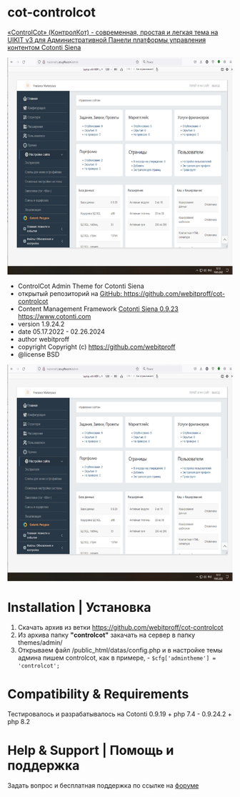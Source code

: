 # cot-controlcot
<a href="https://github.com/webitproff/cot-controlcot" rel="noopener">«ControlCot» (КонтролКот) - современная, простая и легкая тема на UIKIT v3 для Административной Панели платформы управления контентом Cotonti Siena</a>

<a href="https://github.com/webitproff/cot-controlcot/blob/main/demoscreens/controlcot-home.png"><img class="wp-image-1259 size-large" src="https://github.com/webitproff/cot-controlcot/blob/main/demoscreens/controlcot-home.png" alt="Шаблон «ControlCot» для Cotonti Siena (КонтролКот) - современная, простая и легкая тема на UIKIT v3 для Административной Панели. ControlCot" width="640" height="486" /></a>

- ControlCot Admin Theme for Cotonti Siena
- открытый репозиторий на <a href="https://github.com/webitproff/cot-controlcot" target="_blank" rel="noopener">GitHub: https://github.com/webitproff/cot-controlcot</a>
- Content Management Framework <a href="https://github.com/webitproff/cot-controlcot" target="_blank" rel="noopener">Cotonti Siena 0.9.23 https://www.cotonti.com</a>
- version 1.9.24.2
- date 05.17.2022 - 02.26.2024
- author webitproff
- copyright Copyright (c) https://github.com/webitproff
- @license BSD

<a href="https://github.com/webitproff/cot-controlcot/blob/main/demoscreens/controlcot-home.png"><img class="wp-image-1260 size-large" src="https://github.com/webitproff/cot-controlcot/blob/main/demoscreens/controlcot-home.png" alt="«ControlCot» (КонтролКот) - современная, простая и легкая тема на UIKIT v3 для Административной Панели платформы управления контентом Cotonti Siena" width="640" height="485" /></a> 



# Installation | Установка 
1. Скачать архив из ветки https://github.com/webitproff/cot-controlcot
2. Из архива папку <strong>"controlcot"</strong> закачать на сервер в папку themes/admin/
2. Открываем файл /public_html/datas/config.php и в настройке темы админа пишем controlcot, как в примере, - `$cfg['admintheme'] = 'controlcot';`


# Compatibility & Requirements
Тестировалось и разрабатывалось на Cotonti 0.9.19 + php 7.4 - 0.9.24.2 + php 8.2


# Help & Support | Помощь и поддержка
Задать вопрос и бесплатная поддержка по ссылке на [форуме](https://abuyfile.com/forums/cotonti/original/skins/tpl-free/topic37)

